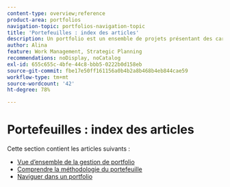 ```yaml
---
content-type: overview;reference
product-area: portfolios
navigation-topic: portfolios-navigation-topic
title: 'Portefeuilles : index des articles'
description: Un portfolio est un ensemble de projets présentant des caractéristiques communes. Trouvez des informations sur les portfolios dans les articles suivants.
author: Alina
feature: Work Management, Strategic Planning
recommendations: noDisplay, noCatalog
exl-id: 655c655c-4bfe-44c8-bbb5-0222b0d158eb
source-git-commit: fbe17e50ff161156a0b4b2a8b468b4eb844cae59
workflow-type: tm+mt
source-wordcount: '42'
ht-degree: 78%

---
```


# Portefeuilles : index des articles

<!-- Audited: 5/2025 -->

Cette section contient les articles suivants :

* [Vue d’ensemble de la gestion de portfolio](../../../manage-work/portfolios/portfolios-overview/portfolio-managament-overview.md)
* [Comprendre la méthodologie du portefeuille](../../../manage-work/portfolios/portfolios-overview/portfolio-overview.md)
* [Naviguer dans un portfolio](../../../manage-work/portfolios/portfolios-overview/navigate-within-portfolio.md)


